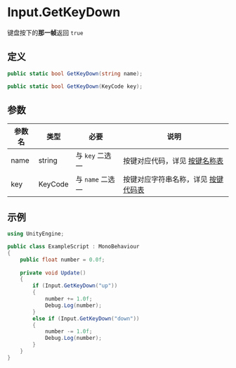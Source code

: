 # Input.GetKeyDown

键盘按下的**那一帧**返回 `true`

## 定义

```csharp
public static bool GetKeyDown(string name);
```

```csharp
public static bool GetKeyDown(KeyCode key);
```

## 参数

| 参数名 | 类型    | 必要             | 说明                                               |
| ------ | ------- | ---------------- | -------------------------------------------------- |
| name   | string  | 与 `key` 二选一  | 按键对应代码，详见 [按键名称表](./appendix.md#按键名称表)       |
| key    | KeyCode | 与 `name` 二选一 | 按键对应字符串名称，详见 [按键代码表](./appendix.md#按键代码表) |

## 示例

```csharp
using UnityEngine;

public class ExampleScript : MonoBehaviour
{
    public float number = 0.0f;
    
    private void Update()
    {
        if (Input.GetKeyDown("up"))
        {
            number += 1.0f;
            Debug.Log(number);
        }
        else if (Input.GetKeyDown("down"))
        {
            number -= 1.0f;
            Debug.Log(number);
        }
    }
}
```